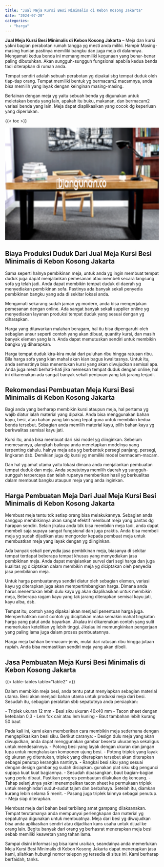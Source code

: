 ```yaml
---
title: "Jual Meja Kursi Besi Minimalis di Kebon Kosong Jakarta"
date: "2024-07-20"
categories: 
  - "harga"
---
```


**Jual Meja Kursi Besi Minimalis di Kebon Kosong Jakarta** – Meja dan kursi yakni bagian perabotan rumah tangga yg mesti anda miliki. Hampir Masing-masing hunian pastinya memiliki bangku dan juga meja di dalamnya. Mengamati kedua benda ini memang memiliki kegunaan yang benar-benar paling dibutuhkan. Akan sungguh-sungguh fungsional apabila kedua benda tadi diterapkan di rumah anda.

Tempat sendiri adalah sebuah perabotan yg dipakai sbg tempat duduk oleh tiap-tiap orang. Tempat memiliki bentuk yg bermacam2 macamnya, anda bisa memilih yang layak dengan keinginan masing-masing.

Berlainan dengan meja yg yaitu sebuah benda yg digunakan untuk meletakan benda yang lain, apakah itu buku, makanan, dan bermacam2 variasi benda yang lain. Meja dapat diaplikasikan yang cocok dg keperluan yang diperlukan.

{{< toc >}}

![Jual Meja Kursi Besi Minimalis di Kebon Kosong Jakarta](/images/jual-meja-besi-murah10.png)

## Biaya Produksi Duduk Dari Jual Meja Kursi Besi Minimalis di Kebon Kosong Jakarta

Sama seperti halnya pembikinan meja, untuk anda yg ingin membuat tempat duduk juga dapat menjalankan pemesanan atau membeli secara langsung sofa yg telah jadi. Anda dapat membikin tempat duduk di daerah yg menyediakan pembikinan sofa. Pastinya ada banyak sekali penyedia pembikinan bangku yang ada di sekitar lokasi anda.

Mengamati sekarang sudah jaman yg modern, anda bisa mengerjakan pemesanan dengan online. Ada sangat banyak sekali supplier online yg menyediakan layanan produksi tempat duduk yang sesuai dengan yg diharapkan.

Harga yang ditawarkan malahan beragam, hal itu bisa dipengaruhi oleh sebagian unsur seperti contoh yang akan dibuat, quantity kursi, dan masih banyak elemen yang lain. Anda dapat memutuskan sendiri untuk membikin bangku yg diharapkan.

Harga tempat duduk kira-kira mulai dari puluhan ribu hingga ratusan ribu. Bila harga sofa yang kian mahal akan kian bagus kwalitasnya. Untuk itu, anda semestinya bisa menentukan kursi yang akan diwujudkan semisal apa. Anda juga mesti berhati-hati jika memesan tempat duduk dengan online, hal ini dikarenakan ada sangat banyak sekali penipuan yang tak jarang terjadi.

## Rekomendasi Pembuatan Meja Kursi Besi Minimalis di Kebon Kosong Jakarta

Bagi anda yang berharap membikin kursi ataupun meja, hal pertama yg wajib diatur ialah material yang dipakai. Anda bisa menggunakan bahan kayu, besi, atau bahan yang lain yang tepat guna untuk membikin kedua benda tersebut. Sebagian anda memilih material kayu, pilih bahan kayu yg berkwalitas semisal kayu jati.

Kursi itu, anda bisa membuat dari sisi model yg diinginkan. Sebelum memesannya, alangkah baiknya anda menetapkan modelnya yang terpenting dahulu. halnya meja ada yg berbentuk persegi panjang, persegi, lingkaran dsb. Demikian juga dg kursi yg memiliki model bermacam-macam.

Dan hal yg amat utama yaitu lokasi dimana anda menjalankan pembuatan tempat duduk dan meja. Anda sepatutnya memilih daerah yg sungguh-sungguh terpercaya dan telah rupanya memberikan hasil yg berkualitas dalam membuat bangku ataupun meja yang anda inginkan.

## Harga Pembuatan Meja Dari Jual Meja Kursi Besi Minimalis di Kebon Kosong Jakarta

Membuat meja tentu tdk setiap orang bisa melakukannya. Sebagian anda sanggup membikinnya akan sangat efektif membuat meja yang pantas dg harapan sendiri. Selain jikalau anda tdk bisa membikin meja tadi, anda dapat membeli saja supaya sangat fungsional dan juga praktis. Anda bisa membeli meja yg sudah dijadikan atau mengorder kepada pembuat meja untuk membuatkan meja yang layak dengan yg diinginkan.

Ada banyak sekali penyedia jasa pembikinan meja, biasanya di sekitar tempat terdapat beberapa tempat khusus yang menyediakan jasa pembikinan meja. Anda dapat menjalankan survei dari segi harga dan juga kualitas yg diciptakan dalam membikin meja yg diciptakan oleh penyedia jasa pembikinan meja.

Untuk harga pembuatannya sendiri diatur oleh sebagian elemen, variasi kayu yg diterapkan juga akan mempertimbangkan harga. Dimana anda harus menentukan lebih dulu kayu yg akan diaplikasikan untuk membikin meja, Beberapa ragam kayu yang tak jarang diterapkan semisal kayu jati, kayu alba, dsb.

Tempat itu, contoh yang dipakai akan menjadi penentuan harga juga. Memperhatikan rumit contoh yg diciptakan maka semakin mahal tingkatan harga yang patut anda bayarkan. Jikalau ini dikarenakan contoh yang sulit memerlukan ketelitian yg lebih tinggi. Jikalau ini memungkinkan pengerjaan yang paling lama juga dalam proses pembuatannya.

Harga meja bahkan bermacam-jenis, mulai dari ratusan ribu hingga jutaan rupiah. Anda bisa memastikan sendiri meja yang akan dibeli.

## Jasa Pembuatan Meja Kursi Besi Minimalis di Kebon Kosong Jakarta

{{< table-tables table="table2" >}}

Dalam membikin meja besi, anda tentu patut menyiapkan sebagian material utama. Besi akan menjadi bahan utama untuk produksi meja dari besi. Sesudah itu, sebagian peralatan sbb sepatutnya anda persiapkan:

\- Triplek ukuran 12 mm - Besi siku ukuran 40x40 mm - Tacon sheet dengan ketebalan 0,3 - Lem fox cair atau lem kuning - Baut tambahan lebih kurang 50 baut

Pada kali ini, kami akan memberikan cara membikin meja sederhana dengan mengaplikasikan besi siku. Berikut caranya: - Design dulu meja yang akan diwujudkan, anda dapat menggunakan gambar beserta ukurannya sekaligus untuk mendesainnya. - Potong besi yang layak dengan ukuran dan jangan lupa untuk menghaluskan komponen ujung besi. - Potong triplek yang layak dg ukuran yg ditentukan, triplek yang diterapkan tersebut akan diterapkan sebagai penutup kerangka nantinya. - Rangkai besi siku yang sesuai dengan design gambar yg sudah disiapkan. gunakan plat siku sbg pengunci supaya kuat kuat bagiannya. - Sesudah dipasangkan, baut bagian-bagian yang perlu dibaut. Pastikan progres pembautan dilakukan dg kencang. - Tahap selanjutnya yakni menempelkan tacon sheet ke permukaan triplek untuk menghindari sudut-sudut tajam dan berbahaya. Setelah itu, diamkan kurang lebih selama 5 menit. - Pasang juga triplek lainnya sebagai penutup. - Meja siap diterapkan.

Membuat meja dari bahan besi terbilang amat gampang dilaksanakan. Tempat terutamanya anda mempunyai perlengkapan dan material yg sepatutnya digunakan untuk membuatnya. Meja dari besi yg diwujudkan bisa anda aplikasikan sendiri atau dijadikan kans usaha untuk dijual ke orang lain. Begitu banyak dari orang yg berhasrat menerapkan meja besi sebab memiliki keawetan yang tahan lama.

Sampai disini informasi yg bisa kami uraikan, seandainya anda memerlukan Meja Kursi Besi Minimalis di Kebon Kosong Jakarta dapat menerapkan jasa kami, silahkan hubungi nomor telepon yg tersedia di situs ini. Kami berharap berfaidah, tanks.
